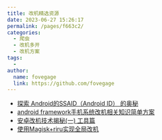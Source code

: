 ```yaml
---
title: 改机精选资源
date: 2023-06-27 15:26:17
permalink: /pages/f663c2/
categories:
  - 爬虫
  - 改机多开
  - 改机方案
tags:
  - 
author: 
  name: fovegage
  link: https://github.com/fovegage
---
```

- [探索 Android的SSAID（Android ID） 的奥秘](https://www.cnblogs.com/kezhuang/p/14623370.html)
- [android framework手机系统改机相关知识简单方案](https://blog.csdn.net/liaosongmao1/article/details/124844250)
- [安卓改机技术揭秘(一) 工具篇](https://blog.csdn.net/omnispace/article/details/78081615)
- [使用Magisk+riru实现全局改机](https://www.cnblogs.com/luoyesiqiu/p/magisk_riru.html)